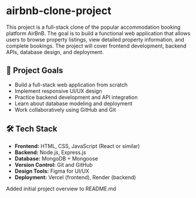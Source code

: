 # airbnb-clone-project
This project is a full-stack clone of the popular accommodation booking platform AirBnB. The goal is to build a functional web application that allows users to browse property listings, view detailed property information, and complete bookings. The project will cover frontend development, backend APIs, database design, and deployment.
## 🎯 Project Goals

- Build a full-stack web application from scratch
- Implement responsive UI/UX design
- Practice backend development and API integration
- Learn about database modeling and deployment
- Work collaboratively using GitHub and Git

## 🛠 Tech Stack

- **Frontend:** HTML, CSS, JavaScript (React or similar)
- **Backend:** Node.js, Express.js
- **Database:** MongoDB + Mongoose
- **Version Control:** Git and GitHub
- **Design Tools:** Figma for UI/UX
- **Deployment:** Vercel (frontend), Render (backend)
  
Added initial project overview to README.md
